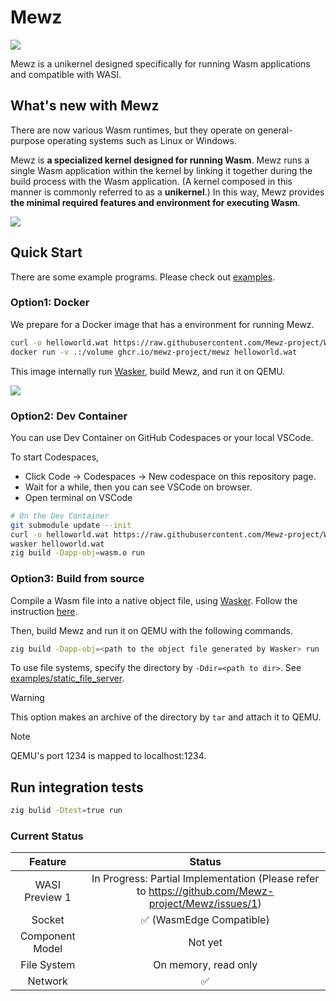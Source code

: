 # Mewz

![](img/mewz-logo.png)

Mewz is a unikernel designed specifically for running Wasm applications and compatible with WASI.

## What's new with Mewz

There are now various Wasm runtimes, but they operate on general-purpose operating systems such as Linux or Windows.

Mewz is **a specialized kernel designed for running Wasm**. Mewz runs a single Wasm application within the kernel by linking it together during the build process with the Wasm application. (A kernel composed in this manner is commonly referred to as a **unikernel**.) In this way, Mewz provides **the minimal required features and environment for executing Wasm**.

![](img/mewz-architecture.png)

## Quick Start

There are some example programs. Please check out [examples](https://github.com/Mewz-project/Mewz/tree/main/examples).

### Option1: Docker

We prepare for a Docker image that has a environment for running Mewz.

```sh
curl -o helloworld.wat https://raw.githubusercontent.com/Mewz-project/Wasker/main/helloworld.wat
docker run -v .:/volume ghcr.io/mewz-project/mewz helloworld.wat
```

This image internally run [Wasker](https://github.com/mewz-project/wasker), build Mewz, and run it on QEMU.

![](img/mewz-demo.gif)

### Option2: Dev Container

You can use Dev Container on GitHub Codespaces or your local VSCode.

To start Codespaces,

- Click Code -> Codespaces -> New codespace on this repository page.
- Wait for a while, then you can see VSCode on browser.
- Open terminal on VSCode

```sh
# On the Dev Container
git submodule update --init
curl -o helloworld.wat https://raw.githubusercontent.com/Mewz-project/Wasker/main/helloworld.wat
wasker helloworld.wat
zig build -Dapp-obj=wasm.o run
```

### Option3: Build from source

Compile a Wasm file into a native object file, using [Wasker](https://github.com/mewz-project/wasker). Follow the instruction [here](https://github.com/mewz-project/wasker#how-to-run-wasker).

Then, build Mewz and run it on QEMU with the following commands.

```sh
zig build -Dapp-obj=<path to the object file generated by Wasker> run
```

To use file systems, specify the directory by `-Ddir=<path to dir>`. See [examples/static_file_server](examples/static_file_server/).

> [!WARNING]
> This option makes an archive of the directory by `tar` and attach it to QEMU.

> [!NOTE]
> QEMU's port 1234 is mapped to localhost:1234.

## Run integration tests

```sh
zig bulid -Dtest=true run
```

### Current Status


|        Feature        |                                                Status                                                |
|:---------------------:| :--------------------------------------------------------------------------------------------------: |
|       WASI Preview 1  |                            In Progress: Partial Implementation (Please refer to https://github.com/Mewz-project/Mewz/issues/1)                  |
|       Socket          |                            ✅ (WasmEdge Compatible)                                                   |
|       Component Model |                              Not yet                                                                 |
|       File System     |                            On memory, read only                                                      |
|       Network         |                             ✅                                                                        |
